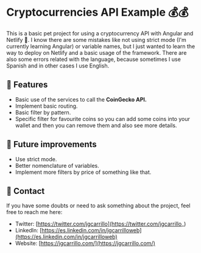 # Cryptocurrencies API Example 💰💰

This is a basic pet project for using a cryptocurrency API with Angular and Netlify 🚀. I know there are some mistakes like not using strict mode (I'm currently learning Angular) or variable names, but I just wanted to learn the way to deploy on Netlify and a basic usage of the framework. There are also some errors related with the language, because sometimes I use Spanish and in other cases I use English.

## 🎨 Features

- Basic use of the services to call the **CoinGecko API.**
- Implement basic routing.
- Basic filter by pattern.
- Specific filter for favourite coins so you can add some coins into your wallet and then you can remove them and also see more details.

## 🔨 Future improvements

- Use strict mode.
- Better nomenclature of variables.
- Implement more filters by price of something like that.

## 💛 Contact

If you have some doubts or need to ask something about the project, feel free to reach me here:

- Twitter: [https://twitter.com/jgcarrillo](https://twitter.com/jgcarrillo_)
- LinkedIn: [https://es.linkedin.com/in/jgcarrilloweb](https://es.linkedin.com/in/jgcarrilloweb)
- Website: [https://jgcarrillo.com/](https://jgcarrillo.com/)
